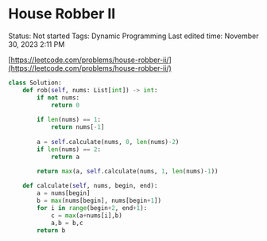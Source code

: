 # House Robber II

Status: Not started
Tags: Dynamic Programming
Last edited time: November 30, 2023 2:11 PM

[https://leetcode.com/problems/house-robber-ii/](https://leetcode.com/problems/house-robber-ii/)

```python
class Solution:
    def rob(self, nums: List[int]) -> int:
        if not nums:
            return 0
        
        if len(nums) == 1:
            return nums[-1]
        
        a = self.calculate(nums, 0, len(nums)-2)
        if len(nums) == 2:
            return a

        return max(a, self.calculate(nums, 1, len(nums)-1))
    
    def calculate(self, nums, begin, end):
        a = nums[begin]
        b = max(nums[begin], nums[begin+1])
        for i in range(begin+2, end+1):
            c = max(a+nums[i],b)
            a,b = b,c
        return b
```